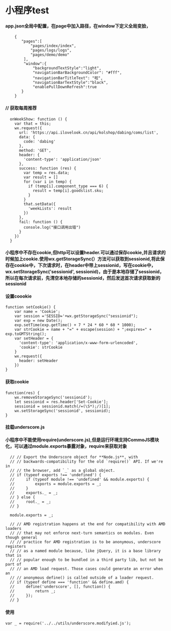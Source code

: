 # 小程序test
#### app.json全局中配置，在page中加入路径，在window下定义全局变脸，
```
    {
       "pages":[
           "pages/index/index",
           "pages/logs/logs",
           "pages/demo/demo"
        ],
        "window":{
            "backgroundTextStyle":"light",
            "navigationBarBackgroundColor": "#fff",
            "navigationBarTitleText": "啦",
            "navigationBarTextStyle":"black",
            "enablePullDownRefresh":true
       }
    }
```
####    // 获取每周推荐
```
  onWeekShow: function () {
    var that = this;
    wx.request({
      url: 'https://api.ilovelook.cn/api/kolshop/dabing/coms/list',
      data: {
        code: 'dabing'
      },
      method: 'GET',      
      header: {
        'content-type': 'application/json' 
      },
      success: function (res) {
        var temp = res.data;
        var result = []
        for (var i in temp) {
          if (temp[i].component_type === 6) {
            result = temp[i].goodslist.sku;
          }
        }
        that.setData({
          'weekLists': result
        })
      },
      fail: function () {
        console.log("接口调用出错")
      }
    })
  }
```
#### 小程序中不存在cookie,但http可以设置header.可以通过保存cookie,并且请求的时候加上cookie.使用wx.getStorageSync(）方法可以获取到sessionid,将此保存在cookie中，下次请求时，在header中带上sessionid，写在cookie中，wx.setStorageSync('sessionid', sessionid)，由于是本地存储了sessionid，所以在每次请求前，先清空本地存储的sessionid，然后发送首次请求获取新的sessionid
#### 设置coookie
```
function setCookie() {
    var name = 'Cookie';
    var session ='SESSID='+wx.getStorageSync("sessionid");
    var exp = new Date();
    exp.setTime(exp.getTime() + 7 * 24 * 60 * 60 * 1000);
    var strCookie = name + "=" + escape(session) + ";expires=" + exp.toGMTString();
    var setHeader = {
      'content-type': 'application/x-www-form-urlencoded',
      'cookie': strCookie
    }
    wx.request({
      header: setHeader
    })
}
```
#### 获取cookie
```
function(res) {
    wx.removeStorageSync('sessionid');
    let sessionid = res.header['Set-Cookie'];
    sessionid = sessionid.match(/=(\S*);/)[1];
    wx.setStorageSync('sessionid', sessionid);
}
```
#### 挂载underscore.js
#### 小程序中不能使用require(underscore.js),但是运行环境支持CommoJS模块化，可以通过module.exports暴露对象，require来获取对象
```
  // // Export the Underscore object for **Node.js**, with
  // // backwards-compatibility for the old `require()` API. If we're in
  // // the browser, add `_` as a global object.
  // if (typeof exports !== 'undefined') {
  //     if (typeof module !== 'undefined' && module.exports) {
  //         exports = module.exports = _;
  //     }
  //     exports._ = _;
  // } else {
  //     root._ = _;
  // }

  module.exports = _;
```
```
  // // AMD registration happens at the end for compatibility with AMD loaders
  // // that may not enforce next-turn semantics on modules. Even though general
  // // practice for AMD registration is to be anonymous, underscore registers
  // // as a named module because, like jQuery, it is a base library that is
  // // popular enough to be bundled in a third party lib, but not be part of
  // // an AMD load request. Those cases could generate an error when an
  // // anonymous define() is called outside of a loader request.
  // if (typeof define === 'function' && define.amd) {
  //     define('underscore', [], function() {
  //         return _;
  //     });
  // }
``` 
#### 使用
```
var _ = require('../../utils/underscore.modifyied.js');
```
